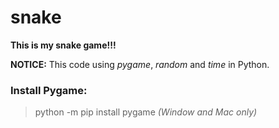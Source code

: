 # snake

**This is my snake game!!!**

**NOTICE:** This code using *pygame*, *random* and *time* in Python.

### Install Pygame:
  > python -m pip install pygame
*(Window and Mac only)*
